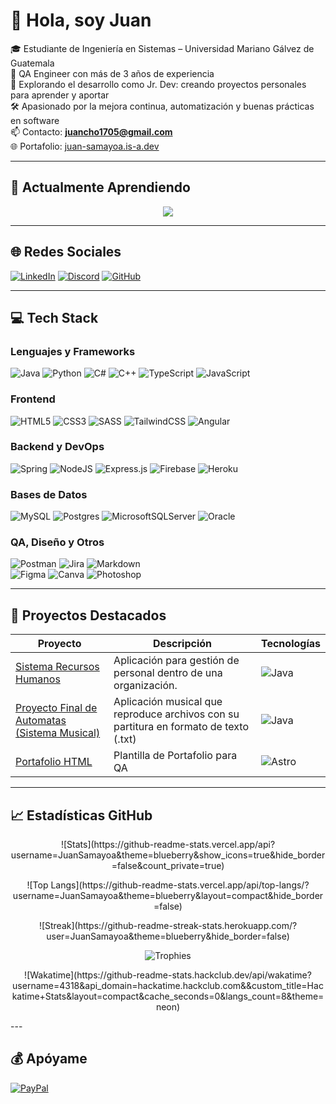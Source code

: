 # 👋 Hola, soy Juan

🎓 Estudiante de Ingeniería en Sistemas – Universidad Mariano Gálvez de Guatemala  
🧪 QA Engineer con más de 3 años de experiencia  
🚀 Explorando el desarrollo como Jr. Dev: creando proyectos personales para aprender y aportar  
🛠️ Apasionado por la mejora continua, automatización y buenas prácticas en software  
📫 Contacto: **juancho1705@gmail.com**  
🌐 Portafolio: [juan-samayoa.is-a.dev](https://juan-samayoa.is-a.dev)

---

## 🚀 Actualmente Aprendiendo
<p align="center">
  <a href="https://skillicons.dev">
    <img src="https://skillicons.dev/icons?i=astro,python,gcp" />
  </a>
</p>

---

## 🌐 Redes Sociales
[![LinkedIn](https://skillicons.dev/icons?i=linkedin)](https://www.linkedin.com/in/juansamayoa/)
[![Discord](https://skillicons.dev/icons?i=discord)](https://discordapp.com/users/rocketxz_)
[![GitHub](https://skillicons.dev/icons?i=github)](https://github.com/JuanSamayoa)

---

## 💻 Tech Stack
### Lenguajes y Frameworks
![Java](https://img.shields.io/badge/java-%23ED8B00.svg?style=for-the-badge&logo=java&logoColor=white) 
![Python](https://img.shields.io/badge/python-3670A0?style=for-the-badge&logo=python&logoColor=ffdd54) 
![C#](https://img.shields.io/badge/c%23-%23239120.svg?style=for-the-badge&logo=c-sharp&logoColor=white) 
![C++](https://img.shields.io/badge/c++-%2300599C.svg?style=for-the-badge&logo=c%2B%2B&logoColor=white) 
![TypeScript](https://img.shields.io/badge/typescript-%23007ACC.svg?style=for-the-badge&logo=typescript&logoColor=white) 
![JavaScript](https://img.shields.io/badge/javascript-%23323330.svg?style=for-the-badge&logo=javascript&logoColor=%23F7DF1E)

### Frontend
![HTML5](https://img.shields.io/badge/html5-%23E34F26.svg?style=for-the-badge&logo=html5&logoColor=white) 
![CSS3](https://img.shields.io/badge/css3-%231572B6.svg?style=for-the-badge&logo=css3&logoColor=white) 
![SASS](https://img.shields.io/badge/SASS-hotpink.svg?style=for-the-badge&logo=SASS&logoColor=white) 
![TailwindCSS](https://img.shields.io/badge/tailwindcss-%2338B2AC.svg?style=for-the-badge&logo=tailwind-css&logoColor=white) 
![Angular](https://img.shields.io/badge/angular-%23DD0031.svg?style=for-the-badge&logo=angular&logoColor=white)

### Backend y DevOps
![Spring](https://img.shields.io/badge/spring-%236DB33F.svg?style=for-the-badge&logo=spring&logoColor=white)
![NodeJS](https://img.shields.io/badge/node.js-6DA55F?style=for-the-badge&logo=node.js&logoColor=white)
![Express.js](https://img.shields.io/badge/express.js-%23404d59.svg?style=for-the-badge&logo=express&logoColor=%2361DAFB)
![Firebase](https://img.shields.io/badge/firebase-%23039BE5.svg?style=for-the-badge&logo=firebase)
![Heroku](https://img.shields.io/badge/heroku-%23430098.svg?style=for-the-badge&logo=heroku&logoColor=white)

### Bases de Datos
![MySQL](https://img.shields.io/badge/mysql-%2300f.svg?style=for-the-badge&logo=mysql&logoColor=white) 
![Postgres](https://img.shields.io/badge/postgres-%23316192.svg?style=for-the-badge&logo=postgresql&logoColor=white) 
![MicrosoftSQLServer](https://img.shields.io/badge/Microsoft%20SQL%20Sever-CC2927?style=for-the-badge&logo=microsoft%20sql%20server&logoColor=white)
![Oracle](https://img.shields.io/badge/Oracle-F80000?style=for-the-badge&logo=oracle&logoColor=white)

### QA, Diseño y Otros
![Postman](https://img.shields.io/badge/Postman-FF6C37?style=for-the-badge&logo=postman&logoColor=white)
![Jira](https://img.shields.io/badge/jira-%230A0FFF.svg?style=for-the-badge&logo=jira&logoColor=white) 
![Markdown](https://img.shields.io/badge/markdown-%23000000.svg?style=for-the-badge&logo=markdown&logoColor=white)  
![Figma](https://img.shields.io/badge/figma-%23F24E1E.svg?style=for-the-badge&logo=figma&logoColor=white) 
![Canva](https://img.shields.io/badge/Canva-%2300C4CC.svg?style=for-the-badge&logo=Canva&logoColor=white) 
![Photoshop](https://img.shields.io/badge/adobephotoshop-%2331A8FF.svg?style=for-the-badge&logo=adobephotoshop&logoColor=white)

---

## 🧩 Proyectos Destacados
| Proyecto | Descripción | Tecnologías |
|----------|-------------|-------------|
| [Sistema Recursos Humanos](https://github.com/JuanSamayoa/SistemaRecursosHumanos) | Aplicación para gestión de personal dentro de una organización. | ![Java](https://skillicons.dev/icons?i=java) |
| [Proyecto Final de Automatas (Sistema Musical)](https://github.com/JuanSamayoa/Proyecto-Final-Automatas) | Aplicación musical que reproduce archivos con su partitura en formato de texto (.txt) | ![Java](https://skillicons.dev/icons?i=java) |
| [Portafolio HTML](https://github.com/JuanSamayoa/Portafolio-HTML) | Plantilla de Portafolio para QA | ![Astro](https://skillicons.dev/icons?i=astro) |
---

## 📈 Estadísticas GitHub
<p align="center">
  ![Stats](https://github-readme-stats.vercel.app/api?username=JuanSamayoa&theme=blueberry&show_icons=true&hide_border=false&count_private=true)
</p>
<p align="center">
  ![Top Langs](https://github-readme-stats.vercel.app/api/top-langs/?username=JuanSamayoa&theme=blueberry&layout=compact&hide_border=false)
</p>
<p align="center">
  ![Streak](https://github-readme-streak-stats.herokuapp.com/?user=JuanSamayoa&theme=blueberry&hide_border=false)
</p>

<p align="center">
  <img src="https://github-profile-trophy.vercel.app/?username=juansamayoa&column=5" alt="Trophies"/>
</p>

<p align="center">
  ![Wakatime](https://github-readme-stats.hackclub.dev/api/wakatime?username=4318&api_domain=hackatime.hackclub.com&&custom_title=Hackatime+Stats&layout=compact&cache_seconds=0&langs_count=8&theme=neon)
</p>
---

## 💰 Apóyame
[![PayPal](https://img.shields.io/badge/PayPal-00457C?style=for-the-badge&logo=paypal&logoColor=white)](https://paypal.me/JSamayoa73)
